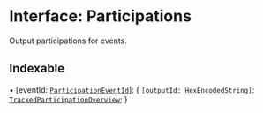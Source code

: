 # Interface: Participations

Output participations for events.

## Indexable

▪ [eventId: [`ParticipationEventId`](../api_ref.md#participationeventid)]: \{ `[outputId: HexEncodedString]`: [`TrackedParticipationOverview`](TrackedParticipationOverview.md);  }
